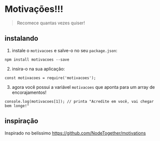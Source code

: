 # Motivações!!!
> Recomece quantas vezes quiser!

## instalando

1. instale o `motivacoes` e salve-o no seu `package.json`:

```
npm install motivacoes --save
```

2. insira-o na sua aplicação:

```
const motivacoes = require('motivacoes');
```

3. agora você possui a variável `motivacoes` que aponta para um array de encorajamentos!

```
console.log(motivacoes[1]); // printa "Acredite em você, vai chegar bem longe!"
```
  
## inspiração
Inspirado no belíssimo https://github.com/NodeTogether/motivations
